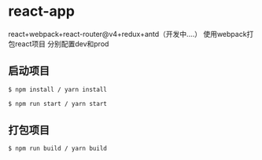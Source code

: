 # react-app
react+webpack+react-router@v4+redux+antd（开发中....）
使用webpack打包react项目 分别配置dev和prod

## 启动项目
```sh
$ npm install / yarn install
```
```sh
$ npm run start / yarn start
```

## 打包项目
```sh
$ npm run build / yarn build
```

